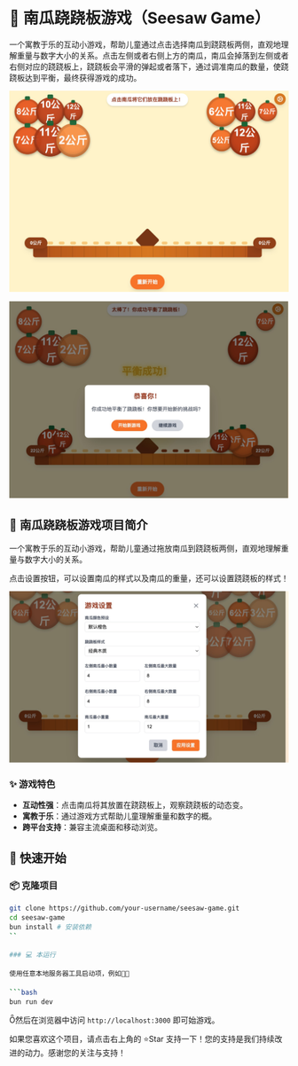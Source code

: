 # 🎃 南瓜跷跷板游戏（Seesaw Game）
一个寓教于乐的互动小游戏，帮助儿童通过点击选择南瓜到跷跷板两侧，直观地理解重量与数字大小的关系。点击左侧或者右侧上方的南瓜，南瓜会掉落到左侧或者右侧对应的跷跷板上，跷跷板会平滑的弹起或者落下，通过调准南瓜的数量，使跷跷板达到平衡，最终获得游戏的成功。

![游戏截图](./screenshot.jpg)

![游戏成功截图](./screenshot2.jpg)

## 📌 南瓜跷跷板游戏项目简介

一个寓教于乐的互动小游戏，帮助儿童通过拖放南瓜到跷跷板两侧，直观地理解重量与数字大小的关系。

点击设置按钮，可以设置南瓜的样式以及南瓜的重量，还可以设置跷跷板的样式！

![游戏成功截图](./screenshot3.jpg)

### ✨ 游戏特色
 - **互动性强**：点击南瓜将其放置在跷跷板上，观察跷跷板的动态变。
 - **寓教于乐**：通过游戏方式帮助儿童理解重量和数字的概。
 - **跨平台支持**：兼容主流桌面和移动浏览。

## 🚀 快速开始

### 📦 克隆项目

```bash
git clone https://github.com/your-username/seesaw-game.git
cd seesaw-game
bun install # 安装依赖
``

### 💻 本运行

使用任意本地服务器工具启动项，例如

```bash
bun run dev 
```

然后在浏览器中访问 `http://localhost:3000` 即可始游戏。


如果您喜欢这个项目，请点击右上角的 ⭐️Star 支持一下！您的支持是我们持续改进的动力。感谢您的关注与支持！